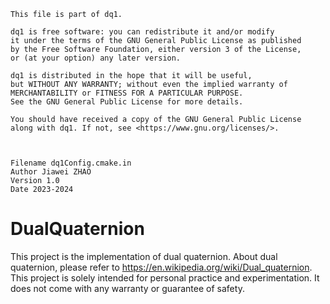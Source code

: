  
    This file is part of dq1.
 
    dq1 is free software: you can redistribute it and/or modify 
    it under the terms of the GNU General Public License as published 
    by the Free Software Foundation, either version 3 of the License, 
    or (at your option) any later version.
 
    dq1 is distributed in the hope that it will be useful, 
    but WITHOUT ANY WARRANTY; without even the implied warranty of 
    MERCHANTABILITY or FITNESS FOR A PARTICULAR PURPOSE. 
    See the GNU General Public License for more details.
 
    You should have received a copy of the GNU General Public License
    along with dq1. If not, see <https://www.gnu.org/licenses/>.



    Filename dq1Config.cmake.in
    Author Jiawei ZHAO
	Version 1.0
	Date 2023-2024


# DualQuaternion
This project is the implementation of dual quaternion. About dual quaternion, please refer to https://en.wikipedia.org/wiki/Dual_quaternion. This project is solely intended for personal practice and experimentation. It does not come with any warranty or guarantee of safety.
